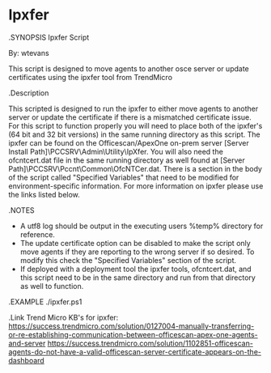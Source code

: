 # Ipxfer

.SYNOPSIS
Ipxfer Script

By: wtevans

This script is designed to move agents to another osce server or update certificates using the ipxfer tool from TrendMicro

.Description

This scripted is designed to run the ipxfer to either move agents to another server or update the certificate if there is a mismatched certificate issue.   
For this script to function properly you will need to place both of the ipxfer's (64 bit and 32 bit versions) in the same running directory as this script. The ipxfer 
can be found on the Officescan/ApexOne on-prem server [Server Install Path]\PCCSRV\Admin\Utility\IpXfer. You will also need the ofcntcert.dat file in the same running directory
as well found at [Server Path]\PCCSRV\Pccnt\Common\OfcNTCer.dat. There is a section in the body of the script called "Specified Variables" that need to be modified 
for environment-specific information. For more information on ipxfer please use the links listed below. 

.NOTES 
- A utf8 log should be output in the executing users %temp% directory for reference.
- The update certificate option can be disabled to make the script only move agents if they are reporting to the wrong server if so desired. To modify this check the "Specified Variables" section of the script.
- If deployed with a deployment tool the ipxfer tools, ofcntcert.dat, and this script need to be in the same directory and run from that directory as well to function. 


.EXAMPLE
./ipxfer.ps1

.Link
Trend Micro KB's for ipxfer:
https://success.trendmicro.com/solution/0127004-manually-transferring-or-re-establishing-communication-between-officescan-apex-one-agents-and-server
https://success.trendmicro.com/solution/1102851-officescan-agents-do-not-have-a-valid-officescan-server-certificate-appears-on-the-dashboard

